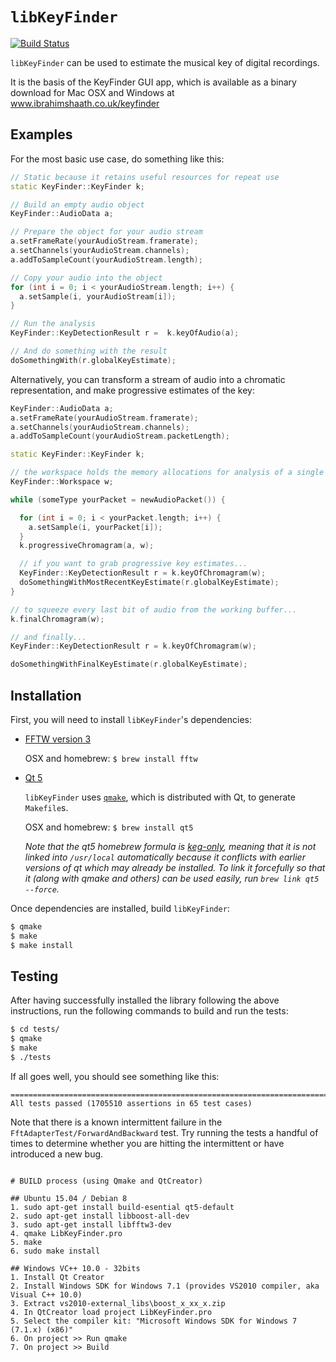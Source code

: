 # `libKeyFinder`

[![Build Status](https://travis-ci.org/ibsh/libKeyFinder.svg?branch=master)](https://travis-ci.org/ibsh/libKeyFinder)

`libKeyFinder` can be used to estimate the musical key of digital recordings.

It is the basis of the KeyFinder GUI app, which is available as a binary download for Mac OSX and Windows at www.ibrahimshaath.co.uk/keyfinder

## Examples

For the most basic use case, do something like this:

```C++
// Static because it retains useful resources for repeat use
static KeyFinder::KeyFinder k;

// Build an empty audio object
KeyFinder::AudioData a;

// Prepare the object for your audio stream
a.setFrameRate(yourAudioStream.framerate);
a.setChannels(yourAudioStream.channels);
a.addToSampleCount(yourAudioStream.length);

// Copy your audio into the object
for (int i = 0; i < yourAudioStream.length; i++) {
  a.setSample(i, yourAudioStream[i]);
}

// Run the analysis
KeyFinder::KeyDetectionResult r =  k.keyOfAudio(a);

// And do something with the result
doSomethingWith(r.globalKeyEstimate);
```

Alternatively, you can transform a stream of audio into a chromatic representation, and make progressive estimates of the key:

```C++
KeyFinder::AudioData a;
a.setFrameRate(yourAudioStream.framerate);
a.setChannels(yourAudioStream.channels);
a.addToSampleCount(yourAudioStream.packetLength);

static KeyFinder::KeyFinder k;

// the workspace holds the memory allocations for analysis of a single track
KeyFinder::Workspace w;

while (someType yourPacket = newAudioPacket()) {

  for (int i = 0; i < yourPacket.length; i++) {
    a.setSample(i, yourPacket[i]);
  }
  k.progressiveChromagram(a, w);

  // if you want to grab progressive key estimates...
  KeyFinder::KeyDetectionResult r = k.keyOfChromagram(w);
  doSomethingWithMostRecentKeyEstimate(r.globalKeyEstimate);
}

// to squeeze every last bit of audio from the working buffer...
k.finalChromagram(w);

// and finally...
KeyFinder::KeyDetectionResult r = k.keyOfChromagram(w);

doSomethingWithFinalKeyEstimate(r.globalKeyEstimate);
```

## Installation

First, you will need to install `libKeyFinder`'s dependencies:

* [FFTW version 3](http://www.fftw.org/download.html)

  OSX and homebrew: `$ brew install fftw`

* [Qt 5](http://www.qt.io/download-open-source/)

  `libKeyFinder` uses [`qmake`](http://doc.qt.io/qt-5/qmake-manual.html), which is distributed with Qt, to generate `Makefile`s.

  OSX and homebrew: `$ brew install qt5`

  *Note that the qt5 homebrew formula is [keg-only](https://github.com/Homebrew/homebrew/blob/master/share/doc/homebrew/FAQ.md#what-does-keg-only-mean), meaning that it is not linked into `/usr/local` automatically because it conflicts with earlier versions of qt which may already be installed. To link it forcefully so that it (along with qmake and others) can be used easily, run `brew link qt5 --force`.*

Once dependencies are installed, build `libKeyFinder`:

```sh
$ qmake
$ make
$ make install
```

## Testing

After having successfully installed the library following the above instructions, run the following commands to build and run the tests:

```sh
$ cd tests/
$ qmake
$ make
$ ./tests
```

If all goes well, you should see something like this:

```
===============================================================================
All tests passed (1705510 assertions in 65 test cases)
```

Note that there is a known intermittent failure in the `FftAdapterTest/ForwardAndBackward` test. Try running the tests a handful of times to determine whether you are hitting the intermittent or have introduced a new bug.

```

# BUILD process (using Qmake and QtCreator)

## Ubuntu 15.04 / Debian 8
1. sudo apt-get install build-esential qt5-default
2. sudo apt-get install libboost-all-dev
3. sudo apt-get install libfftw3-dev
4. qmake LibKeyFinder.pro
5. make
6. sudo make install

## Windows VC++ 10.0 - 32bits
1. Install Qt Creator
2. Install Windows SDK for Windows 7.1 (provides VS2010 compiler, aka Visual C++ 10.0)
3. Extract vs2010-external_libs\boost_x_xx_x.zip
4. In QtCreator load project LibKeyFinder.pro
5. Select the compiler kit: "Microsoft Windows SDK for Windows 7 (7.1.x) (x86)"
6. On project >> Run qmake
7. On project >> Build
